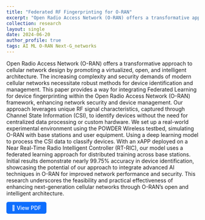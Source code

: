 ```yaml
---
title: "Federated RF Fingerprinting for O-RAN"
excerpt: "Open Radio Access Network (O-RAN) offers a transformative approach to cellular network design by promoting a virtualized, open, and intelligent architecture. The increasing complexity and security demands of modern cellular networks necessitate robust methods for device identification and management. This paper provides a way for integrating Federated Learning for device fingerprinting within the Open Radio Access Network (O-RAN) framework, enhancing network security and device management. Our approach leverages unique RF signal characteristics, captured through Channel State Information (CSI), to identify devices without the need for centralized data processing or custom hardware. We set up a real-world experimental environment using the POWDER Wireless testbed, simulating O-RAN with base stations and user equipment. Using a deep learning model to process the CSI data to classify devices. <img src='/images/federated-oran.png'>"
collection: research
layout: single
date: 2024-06-20
author_profile: true
tags: AI ML O-RAN Next-G_networks
---
```


Open Radio Access Network (O-RAN) offers a transformative approach to cellular network design by promoting a virtualized, open, and intelligent architecture. The increasing complexity and security demands of modern cellular networks necessitate robust methods for device identification and management. This paper provides a way for integrating Federated Learning for device fingerprinting within the Open Radio Access Network (O-RAN) framework, enhancing network security and device management. Our approach leverages unique RF signal characteristics, captured through Channel State Information (CSI), to identify devices without the need for centralized data processing or custom hardware. We set up a real-world experimental environment using the POWDER Wireless testbed, simulating O-RAN with base stations and user equipment. Using a deep learning model to process the CSI data to classify devices. With an xAPP deployed on a Near Real-Time Radio Intelligent Controller (RT-RIC), our model uses a federated learning approach for distributed training across base stations. Initial results demonstrate nearly 99.75% accuracy in device identification, showcasing the potential of our approach to integrate advanced AI techniques in O-RAN for improved network performance and security. This research underscores the feasibility and practical effectiveness of enhancing next-generation cellular networks through O-RAN’s open and intelligent architecture. 

<a href="/files/Federated_RF_Fingerprinting_ORAN.pdf" target="_blank" style="display: inline-block; padding: 0.5em 1em; color: white; background-color: #0d6efd; border-radius: 5px; text-decoration: none; font-weight: 500;">
  📄 View PDF
</a>